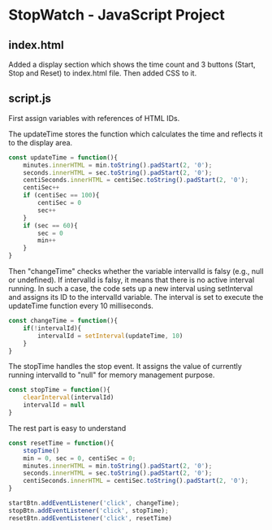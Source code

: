 # StopWatch - JavaScript Project

## index.html
Added a display section which shows the time count and 3 buttons (Start, Stop and Reset) to index.html file. Then added CSS to it.
<br>

## script.js
First assign variables with references of HTML IDs. <br>

The updateTime stores the function which calculates the time and reflects it to the display area.
```javascript
const updateTime = function(){
    minutes.innerHTML = min.toString().padStart(2, '0');
    seconds.innerHTML = sec.toString().padStart(2, '0');
    centiSeconds.innerHTML = centiSec.toString().padStart(2, '0');
    centiSec++
    if (centiSec == 100){
        centiSec = 0
        sec++
    }
    if (sec == 60){
        sec = 0
        min++
    }
}
```
Then "changeTime" checks whether the variable intervalId is falsy (e.g., null or undefined). If intervalId is falsy, it means that there is no active interval running. In such a case, the code sets up a new interval using setInterval and assigns its ID to the intervalId variable. The interval is set to execute the updateTime function every 10 milliseconds.

```javascript
const changeTime = function(){
    if(!intervalId){
        intervalId = setInterval(updateTime, 10)
    }
}
```

The stopTime handles the stop event. It assigns the value of currently running intervalId to "null" for memory management purpose.
```javascript
const stopTime = function(){
    clearInterval(intervalId)
    intervalId = null
}
```

The rest part is easy to understand
```javascript
const resetTime = function(){
    stopTime()
    min = 0, sec = 0, centiSec = 0;
    minutes.innerHTML = min.toString().padStart(2, '0');
    seconds.innerHTML = sec.toString().padStart(2, '0');
    centiSeconds.innerHTML = centiSec.toString().padStart(2, '0');
}

startBtn.addEventListener('click', changeTime);
stopBtn.addEventListener('click', stopTime);
resetBtn.addEventListener('click', resetTime)
```
